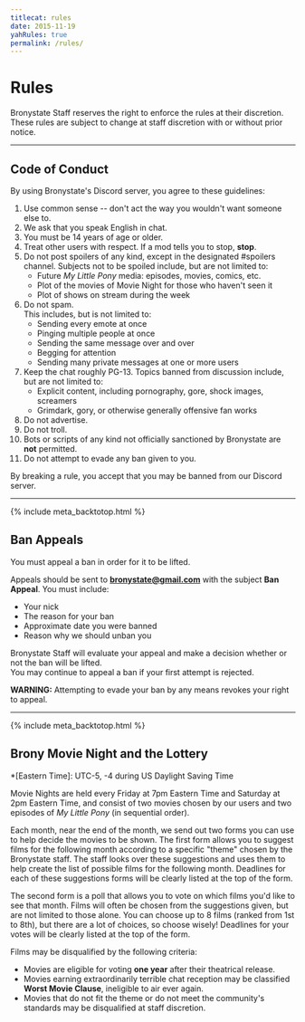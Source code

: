 ```yaml
---
titlecat: rules
date: 2015-11-19
yahRules: true
permalink: /rules/
---
```


# Rules

Bronystate Staff reserves the right to enforce the rules at their discretion.
These rules are subject to change at staff discretion with or without prior notice.

* * * * *

## Code of Conduct

By using Bronystate's Discord server, you agree to these guidelines:

 1. Use common sense -- don't act the way you wouldn't want someone else to.
 2. We ask that you speak English in chat.
 3. You must be 14 years of age or older.
 4. Treat other users with respect. If a mod tells you to stop, **stop**.
 5. Do not post spoilers of any kind, except in the designated #spoilers channel.
    Subjects not to be spoiled include, but are not limited to:
    - Future *My Little Pony* media: episodes, movies, comics, etc.
    - Plot of the movies of Movie Night for those who haven't seen it
    - Plot of shows on stream during the week
 6. Do not spam.  
    This includes, but is not limited to:
    - Sending every emote at once
    - Pinging multiple people at once
    - Sending the same message over and over
    - Begging for attention
    - Sending many private messages at one or more users
 7. Keep the chat roughly PG-13.
    Topics banned from discussion include, but are not limited to:
    - Explicit content, including pornography, gore, shock images, screamers
    - Grimdark, gory, or otherwise generally offensive fan works
 8. Do not advertise.
 9. Do not troll.
10. Bots or scripts of any kind not officially sanctioned by Bronystate are **not** permitted.  
11. Do not attempt to evade any ban given to you.

By breaking a rule, you accept that you may be banned from our Discord server.

* * * * *
{% include meta_backtotop.html %}

## Ban Appeals

You must appeal a ban in order for it to be lifted.

Appeals should be sent to **bronystate@gmail.com** with the subject **Ban Appeal**. You must include:

 - Your nick
 - The reason for your ban
 - Approximate date you were banned
 - Reason why we should unban you

Bronystate Staff will evaluate your appeal and make a decision whether or not the ban will be lifted.  
You may continue to appeal a ban if your first attempt is rejected.

**WARNING:** Attempting to evade your ban by any means revokes your right to appeal.

* * * * *
{% include meta_backtotop.html %}

## Brony Movie Night and the Lottery

*[Eastern Time]: UTC-5, -4 during US Daylight Saving Time

Movie Nights are held every Friday at 7pm Eastern Time and Saturday at 2pm Eastern Time, and consist of two
movies chosen by our users and two episodes of *My Little Pony* (in sequential order).

Each month, near the end of the month, we send out two forms you can use to help decide the movies to be shown.
The first form allows you to suggest films for the following month according to a specific "theme" chosen by the
Bronystate staff.  The staff looks over these suggestions and uses them to help create the list of possible films for
the following month.  Deadlines for each of these suggestions forms will be clearly listed at the top of the form.
 
The second form is a poll that allows you to vote on which films you'd like to see that month.  Films will often be
chosen from the suggestions given, but are not limited to those alone.  You can choose up to 8 films (ranked from 1st
to 8th), but there are a lot of choices, so choose wisely!  Deadlines for your votes will be clearly listed at the
top of the form.

Films may be disqualified by the following criteria:

 - Movies are eligible for voting **one year** after their theatrical release.
 - Movies earning extraordinarily terrible chat reception may be classified **Worst Movie Clause**, ineligible to air ever again.
 - Movies that do not fit the theme or do not meet the community's standards may be disqualified at staff discretion.

